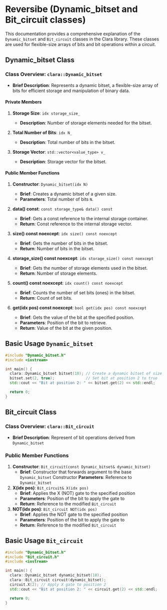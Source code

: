 # Reversibe (Dynamic_bitset and Bit_circuit classes)

This documentation provides a comprehensive explanation of the `Dynamic_bitset`
and `Bit_circuit` classes in the Clara library. These classes are used for
flexible-size arrays of bits and bit operations within a circuit.

## Dynamic_bitset Class

### Class Overview: `clara::Dynamic_bitset`

- **Brief Description**: Represents a dynamic bitset, a flexible-size array of
  bits for efficient storage and manipulation of binary data.

#### Private Members

1. **Storage Size**: `idx storage_size_`

   - **Description**: Number of storage elements needed for the bitset.

2. **Total Number of Bits**: `idx N_`

   - **Description**: Total number of bits in the bitset.

3. **Storage Vector**: `std::vector<value_type> v_`
   - **Description**: Storage vector for the bitset.

#### Public Member Functions

1. **Constructor**: `Dynamic_bitset(idx N)`

   - **Brief**: Creates a dynamic bitset of a given size.
   - **Parameters**: Total number of bits `N`.

2. **data() const**: `const storage_type& data() const`

   - **Brief**: Gets a const reference to the internal storage container.
   - **Return**: Const reference to the internal storage vector.

3. **size() const noexcept**: `idx size() const noexcept`

   - **Brief**: Gets the number of bits in the bitset.
   - **Return**: Number of bits in the bitset.

4. **storage_size() const noexcept**: `idx storage_size() const noexcept`

   - **Brief**: Gets the number of storage elements used in the bitset.
   - **Return**: Number of storage elements.

5. **count() const noexcept**: `idx count() const noexcept`

   - **Brief**: Counts the number of set bits (ones) in the bitset.
   - **Return**: Count of set bits.

6. **get(idx pos) const noexcept**: `bool get(idx pos) const noexcept`
   - **Brief**: Gets the value of the bit at the specified position.
   - **Parameters**: Position of the bit to retrieve.
   - **Return**: Value of the bit at the given position.

## Basic Usage `Dynamic_bitset`

```cpp title=reversible_dynamic_bitset.cpp
#include "Dynamic_bitset.h"
#include <iostream>

int main() {
  clara::Dynamic_bitset bitset(10); // Create a dynamic bitset of size 10
  bitset.set(2, true);              // Set bit at position 2 to true
  std::cout << "Bit at position 2: " << bitset.get(2) << std::endl;

  return 0;
}
```

## Bit_circuit Class

### Class Overview: `clara::Bit_circuit`

- **Brief Description**: Represent of bit operations derived from
  `Dynamic_bitset`

### Public Member Functions

1. **Constructor**: `Bit_circuit(const Dynamic_bitset& dynamic_bitset)`
   - **Brief**: Constructor that forwards argument to the base `Dynamic_bitset`
     Constructor **Parameters**: Reference to `Dynamic_bitset`
2. **X(idx pos)**: `Bit_circuit& X(idx pos)`
   - **Brief**: Applies the X (NOT) gate to the specified position
   - **Parameters**: Position of the bit to apply the gate to
   - **Return**: Reference to the modified `Bit_circuit`
3. **NOT(idx pos)**: `Bit_circuit NOT(idx pos)`
   - **Brief**: Applies the NOT gate to the specified position
   - **Parameters**: Position of the bit to apply the gate to
   - **Return**: Reference to the modified `Bit_circuit`

## Basic Usage `Bit_circuit`

```cpp title=reversible_Bit_circuit.cpp
#include "Dynamic_bitset.h"
#include "Bit_circuit.h"
#include <iostream>

int main() {
  clara::Dynamic_bitset dynamic_bitset(10);
  clara::Bit_circuit circuit(dynamic_bitset);
  circuit.X(2); // Apply X gate to position 2
  std::cout << "Bit at position 2: " << circuit.get(2) << std::endl;

  return 0;
}
```
